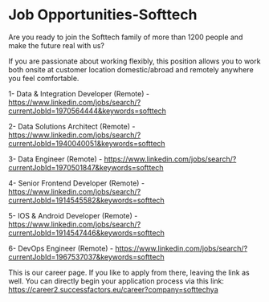 
# Job Opportunities-Softtech

Are you ready to join the Softtech family of more than 1200 people and make the future real with us?

If you are passionate about working flexibly, this position allows you to work both onsite at customer location domestic/abroad and remotely anywhere you feel comfortable.

1- Data & Integration Developer (Remote)  - https://www.linkedin.com/jobs/search/?currentJobId=1970564444&keywords=softtech


2- Data Solutions Architect (Remote) - https://www.linkedin.com/jobs/search/?currentJobId=1940040051&keywords=softtech


3- Data Engineer (Remote) - https://www.linkedin.com/jobs/search/?currentJobId=1970501847&keywords=softtech


4- Senior Frontend Developer (Remote) - https://www.linkedin.com/jobs/search/?currentJobId=1914545582&keywords=softtech


5- IOS & Android Developer (Remote) - https://www.linkedin.com/jobs/search/?currentJobId=1914547446&keywords=softtech


6- DevOps Engineer (Remote) - https://www.linkedin.com/jobs/search/?currentJobId=1967537037&keywords=softtech

This is our career page.  If you like to apply from there, leaving the link as well. You can directly begin your application process via this link:
https://career2.successfactors.eu/career?company=softtechya 
